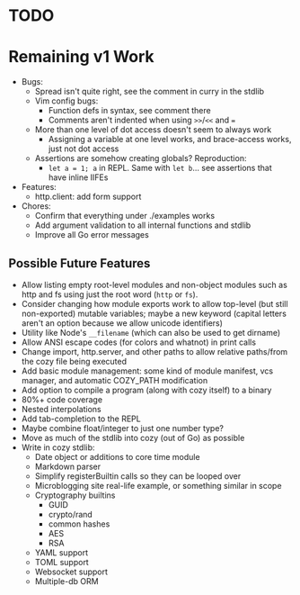 # TODO

# Remaining v1 Work

* Bugs:
    * Spread isn't quite right, see the comment in curry in the stdlib
    * Vim config bugs:
        * Function defs in syntax, see comment there
        * Comments aren't indented when using `>>`/`<<` and `=`
    * More than one level of dot access doesn't seem to always work
        * Assigning a variable at one level works, and brace-access works, just
            not dot access
    * Assertions are somehow creating globals? Reproduction:
        * `let a = 1; a` in REPL. Same with `let b`... see assertions that have
          inline IIFEs
* Features:
    * http.client: add form support
* Chores:
    * Confirm that everything under ./examples works
    * Add argument validation to all internal functions and stdlib
    * Improve all Go error messages

## Possible Future Features

* Allow listing empty root-level modules and non-object modules such as http and
    fs using just the root word (`http` or `fs`).
* Consider changing how module exports work to allow top-level (but still
    non-exported) mutable variables; maybe a new keyword (capital letters aren't
    an option because we allow unicode identifiers)
* Utility like Node's `__filename` (which can also be used to get dirname)
* Allow ANSI escape codes (for colors and whatnot) in print calls
* Change import, http.server, and other paths to allow relative paths/from the
    cozy file being executed
* Add basic module management: some kind of module manifest, vcs manager, and
    automatic COZY_PATH modification
* Add option to compile a program (along with cozy itself) to a binary
* 80%+ code coverage
* Nested interpolations
* Add tab-completion to the REPL
* Maybe combine float/integer to just one number type?
* Move as much of the stdlib into cozy (out of Go) as possible
* Write in cozy stdlib:
    * Date object or additions to core time module
    * Markdown parser
    * Simplify registerBuiltin calls so they can be looped over
    * Microblogging site real-life example, or something similar in scope
    * Cryptography builtins
        * GUID
        * crypto/rand
        * common hashes
        * AES
        * RSA
    * YAML support
    * TOML support
    * Websocket support
    * Multiple-db ORM
